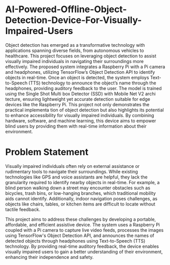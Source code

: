 # AI-Powered-Offline-Object-Detection-Device-For-Visually-Impaired-Users
Object detection has emerged as a transformative technology with applications
 spanning diverse fields, from autonomous vehicles to healthcare. This project
 focuses on leveraging object detection to assist visually impaired individuals in
 navigating their surroundings more effectively. The proposed system integrates
 a Raspberry Pi with a Pi camera and headphones, utilizing TensorFlow’s Object
 Detection API to identify objects in real-time. Once an object is detected, the
 system employs Text-to-Speech (TTS) technology to announce the object’s name
 through the headphones, providing auditory feedback to the user. The model is
 trained using the Single Shot Multi box Detector (SSD) with Mobile Net V2 archi
tecture, ensuring lightweight yet accurate detection suitable for edge devices like
 the Raspberry Pi. This project not only demonstrates the practical implementa
tion of object detection but also highlights its potential to enhance accessibility
 for visually impaired individuals. By combining hardware, software, and machine
 learning, this device aims to empower blind users by providing them with real-time
 information about their environment.

# Problem Statement

Visually impaired individuals often rely on external assistance or rudimentary tools to navigate their surroundings. While existing technologies like GPS and voice assistants are helpful, they lack the granularity required to identify nearby objects in real-time. For example, a blind person walking down a street may encounter obstacles such as bicycles, trash bins, or low-hanging branches, which traditional mobility aids cannot identify. Additionally, indoor navigation poses challenges, as objects like chairs, tables, or kitchen items are difficult to locate without tactile feedback.

This project aims to address these challenges by developing a portable, affordable, and efficient assistive device. The system uses a Raspberry Pi coupled with a Pi camera to capture live video feeds, processes the images using TensorFlow's Object Detection API, and announces the names of detected objects through headphones using Text-to-Speech (TTS) technology. By providing real-time auditory feedback, the device enables visually impaired users to gain a better understanding of their environment, enhancing their independence and safety.
